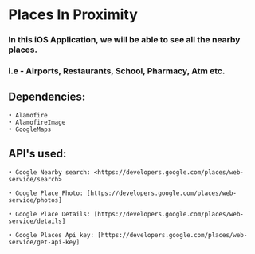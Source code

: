 # Places In Proximity

### In this iOS Application, we will be able to see all the nearby places. 

### i.e - Airports, Restaurants, School, Pharmacy, Atm etc. 

##  Dependencies:

    • Alamofire
    • AlamofireImage
    • GoogleMaps

## API's used:

    • Google Nearby search: <https://developers.google.com/places/web-service/search>
    
    • Google Place Photo: [https://developers.google.com/places/web-service/photos]
    
    • Google Place Details: [https://developers.google.com/places/web-service/details]
    
    • Google Places Api key: [https://developers.google.com/places/web-service/get-api-key]
